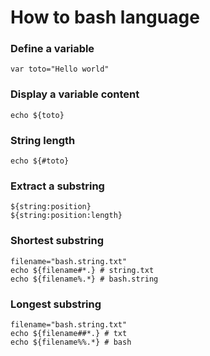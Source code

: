 # How to bash language

### Define a variable

```
var toto="Hello world"
```

### Display a variable content

```
echo ${toto}
```

### String length

```
echo ${#toto}
```

### Extract a substring

```
${string:position}
${string:position:length}
```

### Shortest substring

```
filename="bash.string.txt"
echo ${filename#*.} # string.txt
echo ${filename%.*} # bash.string
```

### Longest substring

```
filename="bash.string.txt"
echo ${filename##*.} # txt
echo ${filename%%.*} # bash
```

